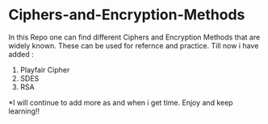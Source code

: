 # Ciphers-and-Encryption-Methods
In this Repo one can find different Ciphers and Encryption Methods that are widely known. These can be used for refernce and practice.
Till now i have added :
1. Playfair Cipher
2. SDES
3. RSA

*I will continue to add more as and when i get time. Enjoy and keep learning!!
